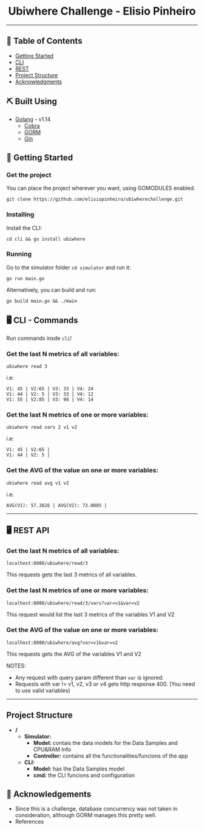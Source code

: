 <h1 align="center">Ubiwhere Challenge - Elisio Pinheiro</h1>


---

## 📝 Table of Contents

- [Getting Started](#getting_started)
- [CLI](#commands)
- [REST](#rest)
- [Project Structure](#project_structure)
- [Acknowledgments](#acknowledgement)

## ⛏️ Built Using
- [Golang](https://golang.org/) - v1.14
    - [Cobra](https://github.com/spf13/cobra)
    - [GORM](https://gorm.io/)
    - [Gin](https://github.com/gin-gonic/gin)


## 🏁 Getting Started <a name = "getting_started"></a>

### Get the project

You can place the project wherever you want, using GOMODULES enabled.

```
git clone https://github.com/elisiopinheiro/ubiwherechallenge.git
```

### Installing

Install the CLI:

```
cd cli && go install ubiwhere
```

### Running

Go to the simulator folder ``cd simulator`` and run it:

```
go run main.go
```

Alternatively, you can build and run:

```
go build main.go && ./main
```

## 🖥 CLI - Commands <a name = "commands"></a>

Run commands insde ``cli``! 

### Get the last N metrics of all variables:
```
ubiwhere read 3
```
i.e: 
```
V1: 45 | V2:65 | V3: 33 | V4: 24
V1: 44 | V2: 5 | V3: 33 | V4: 12
V1: 55 | V2:85 | V3: 98 | V4: 14
```

### Get the last N metrics of one or more variables:
```
ubiwhere read vars 2 v1 v2
```
i.e: 
```
V1: 45 | V2:65 |
V1: 44 | V2: 5 |
```

### Get the AVG of the value on one or more variables:
```
ubiwhere read avg v1 v2
```
i.e: 
```
AVG(V1): 57.3826 | AVG(V2): 73.0005 |
```

---

## 🖥 REST API <a name = "rest"></a>

### Get the last N metrics of all variables:
```
localhost:8080/ubiwhere/read/3
```
This requests gets the last 3 metrics of all variables.

### Get the last N metrics of one or more variables:
```
localhost:8080/ubiwhere/read/3/vars?var=v1&var=v2
```
This request would list the last 3 metrics of the variables V1 and V2


### Get the AVG of the value on one or more variables:
```
localhost:8080/ubiwhere/avg?var=v1&var=v2
```
This requests gets the AVG of the variables V1 and V2

NOTES: 
- Any request with query param different than ``var`` is ignored.
- Requests with var != v1, v2, v3 or v4 gets http response 400. (You need to use valid variables)

---

## Project Structure <a name = "project_structure"></a>

- **/**
    - **Simulator:**
        - **Model:** contais the data models for the Data Samples and CPU&RAM Info
        - **Controller:** contains all the functionalities/funcions of the app
    - **CLI:**
        - **Model:** has the Data Samples model
        - **cmd:** the CLI funcions and configuration
    
## 🎉 Acknowledgements <a name = "acknowledgement"></a>

- Since this is a challenge, database concurrency was not taken in consideration, although GORM manages this pretty well.
- References